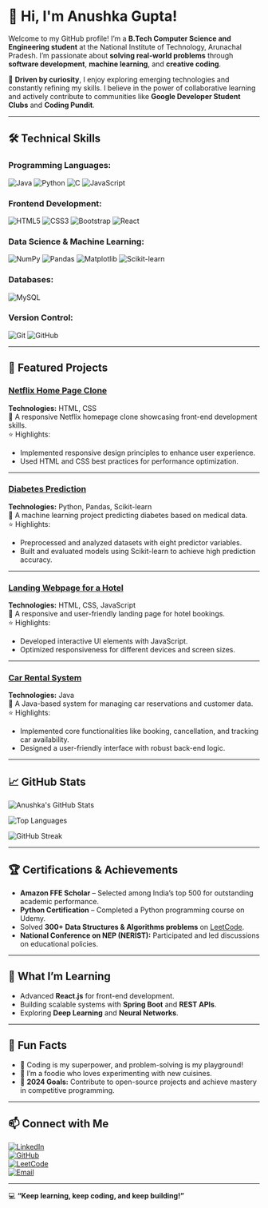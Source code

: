 # 👋 Hi, I'm Anushka Gupta!

Welcome to my GitHub profile! I’m a **B.Tech Computer Science and Engineering student** at the National Institute of Technology, Arunachal Pradesh. I’m passionate about **solving real-world problems** through **software development**, **machine learning**, and **creative coding**.

🌟 **Driven by curiosity**, I enjoy exploring emerging technologies and constantly refining my skills. I believe in the power of collaborative learning and actively contribute to communities like **Google Developer Student Clubs** and **Coding Pundit**.

---

## 🛠️ Technical Skills

### Programming Languages:
![Java](https://img.shields.io/badge/Java-ED8B00?style=for-the-badge&logo=java&logoColor=white)
![Python](https://img.shields.io/badge/Python-3776AB?style=for-the-badge&logo=python&logoColor=white)
![C](https://img.shields.io/badge/C-00599C?style=for-the-badge&logo=c&logoColor=white)
![JavaScript](https://img.shields.io/badge/JavaScript-F7DF1E?style=for-the-badge&logo=javascript&logoColor=black)

### Frontend Development:
![HTML5](https://img.shields.io/badge/HTML5-E34F26?style=for-the-badge&logo=html5&logoColor=white)
![CSS3](https://img.shields.io/badge/CSS3-1572B6?style=for-the-badge&logo=css3&logoColor=white)
![Bootstrap](https://img.shields.io/badge/Bootstrap-563D7C?style=for-the-badge&logo=bootstrap&logoColor=white)
![React](https://img.shields.io/badge/React-61DAFB?style=for-the-badge&logo=react&logoColor=black)

### Data Science & Machine Learning:
![NumPy](https://img.shields.io/badge/NumPy-013243?style=for-the-badge&logo=numpy&logoColor=white)
![Pandas](https://img.shields.io/badge/Pandas-150458?style=for-the-badge&logo=pandas&logoColor=white)
![Matplotlib](https://img.shields.io/badge/Matplotlib-004080?style=for-the-badge&logo=matplotlib&logoColor=white)
![Scikit-learn](https://img.shields.io/badge/Scikit--Learn-F7931E?style=for-the-badge&logo=scikit-learn&logoColor=white)

### Databases:
![MySQL](https://img.shields.io/badge/MySQL-005C84?style=for-the-badge&logo=mysql&logoColor=white)

### Version Control:
![Git](https://img.shields.io/badge/Git-F05032?style=for-the-badge&logo=git&logoColor=white)
![GitHub](https://img.shields.io/badge/GitHub-181717?style=for-the-badge&logo=github&logoColor=white)

---

## 🌟 Featured Projects

### [Netflix Home Page Clone](https://github.com/Anushka1563/netflix-clone)  
**Technologies:** HTML, CSS  
📌 A responsive Netflix homepage clone showcasing front-end development skills.  
⭐ Highlights:
- Implemented responsive design principles to enhance user experience.  
- Used HTML and CSS best practices for performance optimization.

---

### [Diabetes Prediction](https://github.com/Anushka1563/diabetes-prediction)  
**Technologies:** Python, Pandas, Scikit-learn  
📌 A machine learning project predicting diabetes based on medical data.  
⭐ Highlights:
- Preprocessed and analyzed datasets with eight predictor variables.  
- Built and evaluated models using Scikit-learn to achieve high prediction accuracy.

---

### [Landing Webpage for a Hotel](https://github.com/Anushka1563/hotel-landing-page)  
**Technologies:** HTML, CSS, JavaScript  
📌 A responsive and user-friendly landing page for hotel bookings.  
⭐ Highlights:
- Developed interactive UI elements with JavaScript.  
- Optimized responsiveness for different devices and screen sizes.

---

### [Car Rental System](https://github.com/Anushka1563/car-rental-system)  
**Technologies:** Java  
📌 A Java-based system for managing car reservations and customer data.  
⭐ Highlights:
- Implemented core functionalities like booking, cancellation, and tracking car availability.  
- Designed a user-friendly interface with robust back-end logic.

---

## 📈 GitHub Stats

![Anushka's GitHub Stats](https://github-readme-stats.vercel.app/api?username=anushkagupta12&show_icons=true&theme=tokyonight&count_private=true)

![Top Languages](https://github-readme-stats.vercel.app/api/top-langs/?username=anushkagupta12&layout=compact&theme=tokyonight&hide=html,css&langs_count=6)

![GitHub Streak](https://streak-stats.demolab.com/?user=anushkagupta12&theme=tokyonight&date_format=M%20j%5B%2C%20Y%5D)

---

## 🏆 Certifications & Achievements

- **Amazon FFE Scholar** – Selected among India’s top 500 for outstanding academic performance.  
- **Python Certification** – Completed a Python programming course on Udemy.  
- Solved **300+ Data Structures & Algorithms problems** on [LeetCode](https://leetcode.com/Anushka1563).  
- **National Conference on NEP (NERIST):** Participated and led discussions on educational policies.

---

## 🌱 What I’m Learning
- Advanced **React.js** for front-end development.  
- Building scalable systems with **Spring Boot** and **REST APIs**.  
- Exploring **Deep Learning** and **Neural Networks**.

---

## 🎨 Fun Facts
- 🌟 Coding is my superpower, and problem-solving is my playground!  
- 🍲 I’m a foodie who loves experimenting with new cuisines.  
- 🎯 **2024 Goals:** Contribute to open-source projects and achieve mastery in competitive programming.  

---

## 📫 Connect with Me

[![LinkedIn](https://img.shields.io/badge/LinkedIn-0A66C2?style=for-the-badge&logo=linkedin&logoColor=white)](https://linkedin.com/in/anushka-gupta)  
[![GitHub](https://img.shields.io/badge/GitHub-181717?style=for-the-badge&logo=github&logoColor=white)](https://github.com/Anushka1563)  
[![LeetCode](https://img.shields.io/badge/LeetCode-FFA116?style=for-the-badge&logo=leetcode&logoColor=black)](https://leetcode.com/Anushka1563)  
[![Email](https://img.shields.io/badge/Email-D14836?style=for-the-badge&logo=gmail&logoColor=white)](mailto:anushkagupta1563@gmail.com)  

---

💻 **“Keep learning, keep coding, and keep building!”**
